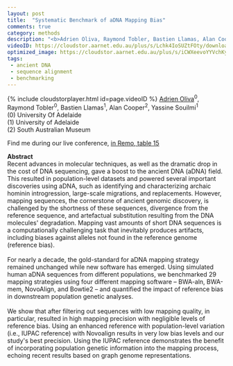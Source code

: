 ```yaml
---
layout: post
title:  "Systematic Benchmark of aDNA Mapping Bias"
comments: true
category: methods
description: "<b>Adrien Oliva, Raymond Tobler, Bastien Llamas, Alan Cooper, Yassine Souilmi</b><br/>Recent advances in molecular techniques, as well a..."
videoID: https://cloudstor.aarnet.edu.au/plus/s/Lchk4IoSUZtFOty/download
optimized_image: https://cloudstor.aarnet.edu.au/plus/s/iCWXeevoYYVchKy/download
tags:
 - ancient DNA
 - sequence alignment
 - benchmarking
---
```

{% include cloudstorplayer.html id=page.videoID %}
<u>Adrien Oliva</u><sup>0</sup>, Raymond Tobler<sup>0</sup>, Bastien Llamas<sup>1</sup>, Alan Cooper<sup>2</sup>, Yassine Souilmi<sup>1</sup><br/>
\(0\) University Of Adelaide<br/>
\(1\) University of Adelaide<br/>
\(2\) South Australian Museum

Find me during our live conference, [in Remo, table 15](https://remo.co)

<b>Abstract</b><br/>
Recent advances in molecular techniques, as well as the dramatic drop in the cost of DNA sequencing, gave a boost to the ancient DNA \(aDNA\) field. This resulted in population-level datasets and powered several important discoveries using aDNA, such as identifying and characterizing archaic hominin introgression, large-scale migrations, and replacements. However, mapping sequences, the cornerstone of ancient genomic discovery, is challenged by the shortness of these sequences, divergence from the reference sequence, and artefactual substitution resulting from the DNA molecules' degradation. Mapping vast amounts of short DNA sequences is a computationally challenging task that inevitably produces artifacts, including biases against alleles not found in the reference genome \(reference bias\).<br/><br/>For nearly a decade, the gold-standard for aDNA mapping strategy remained unchanged while new software has emerged. Using simulated human aDNA sequences from different populations, we benchmarked 29 mapping strategies using four different mapping software – BWA-aln, BWA-mem, NovoAlign, and Bowtie2 – and quantified the impact of reference bias in downstream population genetic analyses.<br/><br/>We show that after filtering out sequences with low mapping quality, in particular, resulted in high mapping precision with negligible levels of reference bias. Using an enhanced reference with population-level variation \(i.e., IUPAC reference\) with Novoalign results in very low bias levels and our study's best precision. Using the IUPAC reference demonstrates the benefit of incorporating population genetic information into the mapping process, echoing recent results based on graph genome representations.
